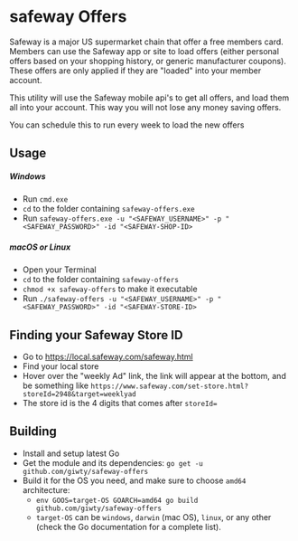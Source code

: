 # safeway Offers

Safeway is a major US supermarket chain that offer a free members card.
Members can use the Safeway app or site to load offers (either personal offers based on your shopping history, or generic manufacturer coupons).
These offers are only applied if they are "loaded" into your member account.

This utility will use the Safeway mobile api's to get all offers, and load them all into your account.
This way you will not lose any money saving offers.

You can schedule this to run every week to load the new offers

## Usage
##### Windows
- Run `cmd.exe`
- `cd` to the folder containing `safeway-offers.exe`
- Run `safeway-offers.exe -u "<SAFEWAY_USERNAME>" -p "<SAFEWAY_PASSWORD>" -id "<SAFEWAY-SHOP-ID>`
##### macOS or Linux
- Open your Terminal
- `cd` to the folder containing `safeway-offers`
- `chmod +x safeway-offers` to make it executable
- Run `./safeway-offers -u "<SAFEWAY_USERNAME>" -p "<SAFEWAY_PASSWORD>" -id "<SAFEWAY-STORE-ID>` 


## Finding your Safeway Store ID
- Go to https://local.safeway.com/safeway.html
- Find your local store
- Hover over the "weekly Ad" link, the link will appear at the bottom, and be something like
`https://www.safeway.com/set-store.html?storeId=2948&target=weeklyad` 
- The store id is the 4 digits that comes after `storeId=`

## Building
- Install and setup latest Go
- Get the module and its dependencies: `go get -u github.com/giwty/safeway-offers`
- Build it for the OS you need, and make sure to choose `amd64` architecture:
    - `env GOOS=target-OS GOARCH=amd64 go build github.com/giwty/safeway-offers`
    - `target-OS` can be `windows`, `darwin` (mac OS), `linux`, or any other (check the Go documentation for a complete list).
